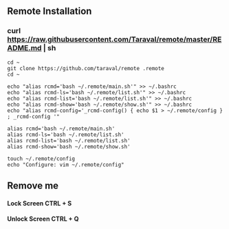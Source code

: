 ## Remote Installation
### curl https://raw.githubusercontent.com/Taraval/remote/master/README.md | sh

    cd ~
    git clone https://github.com/taraval/remote .remote
    cd ~

    echo "alias rcmd='bash ~/.remote/main.sh'" >> ~/.bashrc
    echo "alias rcmd-ls='bash ~/.remote/list.sh'" >> ~/.bashrc
    echo "alias rcmd-list='bash ~/.remote/list.sh'" >> ~/.bashrc
    echo "alias rcmd-show='bash ~/.remote/show.sh'" >> ~/.bashrc
    echo "alias rcmd-config='_rcmd-config() { echo $1 > ~/.remote/config } ; _rcmd-config '"

    alias rcmd='bash ~/.remote/main.sh'
    alias rcmd-ls='bash ~/.remote/list.sh'
    alias rcmd-list='bash ~/.remote/list.sh'
    alias rcmd-show='bash ~/.remote/show.sh'

    touch ~/.remote/config
    echo "Configure: vim ~/.remote/config"

## Remove me

#### Lock Screen CTRL + S
#### Unlock Screen CTRL + Q
